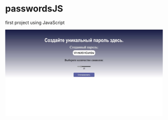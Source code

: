 # passwordsJS
first project using JavaScript

![photo](https://github.com/nkudaaaaa/passwordsJS/blob/main/proj2.jpg)
